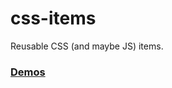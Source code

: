 # css-items
Reusable CSS (and maybe JS) items.

### [Demos](https://g-nogueira.github.io/css-items/)
